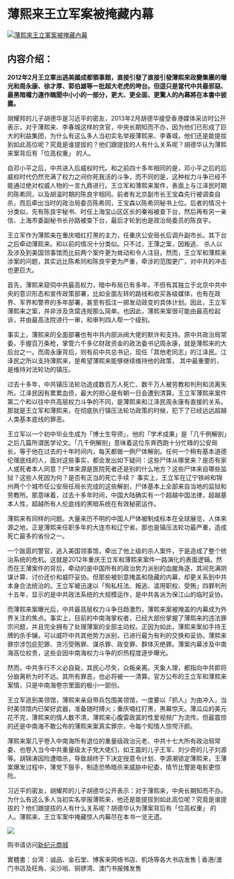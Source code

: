 <h1>薄熙来王立军案被掩藏内幕</h1>
<a id="008" href="https://d6rojcwfw6e31.cloudfront.net/cn/book/薄熙來王立軍案被掩藏內幕-84382038?m=https://d6rojcwfw6e31.cloudfront.net&amp;u=1003wechat" title="薄熙來王立軍案被掩藏內幕"><img border="0" alt="薄熙來王立軍案被掩藏內幕" src="https://cloud.githubusercontent.com/assets/20497761/18774343/05e8627a-8126-11e6-84f8-51c9c7c6cdd7.jpg" style="max-width:100%;"></a>

<h2>内容介绍：</h2>

<b>2012年2月王立軍出逃美國成都領事館，直接引發了直接引發薄熙來政變集團的曝光和周永康、徐才厚、郭伯雄等一批超大老虎的垮台。但這只是當代中共最邪惡、最黑暗權力運作醜聞中小小的一部分，更大、更全面、更驚人的內幕將在本書中披露。</b>

胡耀邦的儿子胡德华是习近平的密友，2013年2月胡德华接受香港媒体采访时公开表示，对于薄熙来、李春城这样的贪官，中央长期知而不办，因为他们已形成了巨大的利益集团，为什么有这么多人当初实名举报薄熙来、李春城，他们还是能提拔到如此高位呢？究竟是谁提拔的？他们跟提拔的人有什么关系呢？胡德华认为薄熙来案背后有「位高权重」 的人。

自邓小平之后，中共进入后威权时代。和之前四十多年相同的是，邓小平之后的后威权时代仍然充满了权力之间你死我活的斗争，而不同的是，这种权力斗争已经不能通过绝对权威人物的一言九鼎进行。王立军和薄熙来案件，表面上与江泽民时期的陈希同，以及胡温时期的陈良宇相同。前者有北京副市长王宝森先行被调查自杀，而后牵出当时的政治局委员陈希同，王宝森以陈希同秘书上位。后者的情况十分类似，先有陈良宇秘书、时任上海宝山区区长的秦裕被查下台，然后再有另一亲信、上海市委副秘书长孙路被查下台，最后才轮到也是政治局委员的陈良宇。

王立军作为薄熙来在重庆唱红打黑的主力，任重庆公安局长后调升副市长。其下台之后牵动薄熙来。和以前的情况十分类似。只不过，王薄之案，因叛逃、 杀人以及涉及到美国领事馆而比前两个案件更为耸动和令人注目。然而，王立军和薄熙来涉案的问题，其实远比陈希同和陈良宇更为严重，牵涉的范围更广，对中共的冲击也更巨大。

首先，薄熙来窥伺中共最高权力，暗中布局已有多年，不但有其独立于北京中共中央的意识形态和宣传政策部署，比如全面左转的路线和收买各级媒体，也有在政界、军界和警界的多年部署，甚至有孤注一掷发动政变的具体计划。因此，王立军薄熙来之案，并非涉及贪腐违规那么简单。也因此，薄熙来案很可能由最高检起诉，并由最高法院进行一审，和审判四人帮一个级别。

事实上，薄熙来的全面部署也有中共内部派阀大佬的默许和支持。原中共政治局常委，手握百万条枪，掌管六千多亿财政资金的政法委书记周永康，就是薄熙来的大后台之一。而周永康背后，则有前中共总书记，现任「其他老同志」的江泽民。江泽民之所以支持薄熙来，是希望薄熙来能够继续维持他的政策， 其中最重要的，是维持对法轮功的镇压。

过去十多年，中共镇压法轮功造成数百万人死亡、数千万人被劳教和判刑和流离失所。江泽民因有累累血债，最大的担心是有朝一日会遭到清算。王立军薄熙来案件第二个和以往中共高层权力斗争的不同，是薄熙来和江泽民周永康有直接的关系。那就是王立军和薄熙来，在彻底执行镇压法轮功政策的时候，犯下了已经远远超越人类基本底线的罪恶。

王立军以一个初中毕业生成为「博士生导师」，他的「学术成果」是「几千例解剖」之后几篇所谓医学论文。「几千例解剖」意味着这位东奔西跑十分忙碌的公安局长，等于他在过去的十年时间内，每天都做一例尸体解剖。任何一个稍有基本道德伦理底线的人，面对这些事实，都会发出如下疑问：这些尸体从哪里来？是否有家人或死者本人同意？尸体来源是医院死者还是别的什么地方？这些尸体来自哪些监狱？这些人死因为何？是否有正当的死亡手续？
事实上，王立军在辽宁铁岭和锦州两个个城市任公安局任局长完成的这些解剖，尸体基本上全部来自当地的监狱和劳教所。那意味着，过去十多年时间，中国大陆确实有一个超越中国法律，超越基本人性，超越所有人伦底线的黑暗系统在有效秘密运作。

薄熙来有同样的问题。大量来历不明的中国人尸体被制成标本在全球展览，人体来源之地，正是薄熙来任职多年的大连市和辽宁省。那也是镇压法轮功最严重，造成死亡最多的省份之一。

一个跋扈的警官，逃入美国领事馆，牵出了他上级的杀人案件，于是造成了整个统治系统的危机。这就是2012年重庆王立军和薄熙来案件一路演化的表面逻辑。然而在王薄案件的背后，牵动的是中国所有的政治势力派别的血腥角逐，其间充满阴谋计算、讨价还价和威吓妥协。但那些被刻意掩盖和隐藏的内幕，却更关系到中共本身合法统治的。王立军被迅速以「徇私枉法、叛逃、滥用职权、受贿」四罪判刑十五年，显示的是中共政法系统的大规模运作，是中共各派为保江山的临时妥协。

而薄熙来案曝光后，中共最高层权力斗争日趋激烈，薄熙来案被掩盖的内幕成为外界关注的焦点。事实上，目前的中南海掌权者，已经大部份掌握了薄熙来的违法罪宗问题，并且完全拥有了处理薄案的全部主动权。正因为如此，薄熙来案如手持王牌的杀手镧，可以威吓中共其他势力派别，已进行最为有利的交换和妥协。薄熙来罪宗涉包庇犯罪、贪污受贿罪、谋杀罪、政变罪、群体灭绝罪。薄案内幕涉及中南海高位权贵，这些会因中南海权力斗争的炽热程度逐步曝光。

然而，中共多行不义必自毙，其民心尽失，众叛亲离。天象人理，都指向中共即将分崩离析为时不远。其所有罪恶，也必将被一一清算。官方公布的王立军和薄熙来案情，只是中南海卷宗里面的极小一部份。

王立军逃到美领馆，薄熙来亲自带兵包围美领馆，一度要以「抓人」为由冲入，当时美领馆内已架好武器，准备随时搏火；重庆唱红打黑，黑幕惊天。薄瓜瓜的美元花不完，薄熙来的情人数不清，薄熙来心腹雷政富的性爱视频广为流传。但最震惊的还是中南海不敢公布的薄熙来案真实罪宗，令每个知情人惊愕汗颜。

薄熙来案几乎卷入中南海所有退位的重量级政治元老、中共十七大所有政治局常委、也卷入当今中共重量级太子党大佬们，如王震的儿子王军、刘少奇的儿子刘源等。胡锦涛因险遭暗杀，导致胡终于下决定授意令计划、李源潮锁定薄熙来，王薄案爆发过程中，薄党下狠手，制造恐怖暗杀来威胁中纪委，情节比警匪电影更惊险。

习近平的密友，胡耀邦的儿子胡德华公开表示：对于薄熙来，中央长期知而不办。为什么有这么多人当初实名举报薄熙来，他还是能提拔到如此高位呢？究竟是谁提拔的？他们跟提拔的人有什么关系呢？胡德华认为薄案背后有「位高权重」 的人。薄熙来、王立军案中掩藏惊人内幕尽在本书一览无遗。

<p><img src="https://cloud.githubusercontent.com/assets/19661274/16099611/82086396-339c-11e6-89e2-241320f5f270.png"></p>
<p>购书请访问<a id="008" href="https://d6rojcwfw6e31.cloudfront.net/cn/books/shop?m=https://d6rojcwfw6e31.cloudfront.net&amp;u=1003wechat">新纪元商城</a>
<p>實體書：台湾：诚品、金石堂、博客来网络书店、机场等各大书店发售 | 香港/澳门书店及旺角、尖沙咀、铜锣湾、澳门书报摊发售</p>
